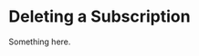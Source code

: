 [title]: # (Deleting a Subscription)
[tags]: # (XXX)
[priority]: # (2363)
# Deleting a Subscription
Something here.
